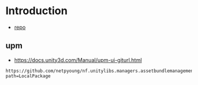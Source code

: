 # Introduction

- [repo](https://github.com/netpyoung/nf.unitylibs.managers.assetbundlemanagement/)

## upm

- <https://docs.unity3d.com/Manual/upm-ui-giturl.html>

```
https://github.com/netpyoung/nf.unitylibs.managers.assetbundlemanagement.git?path=LocalPackage
```